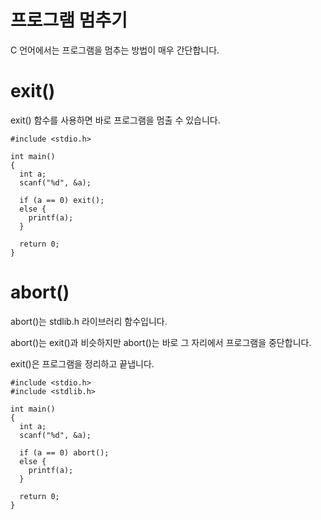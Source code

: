 # 프로그램 멈추기
C 언어에서는 프로그램을 멈추는 방법이 매우 간단합니다.

# exit()
exit() 함수를 사용하면 바로 프로그램을 멈출 수 있습니다.

```
#include <stdio.h>

int main()
{
  int a;
  scanf("%d", &a);

  if (a == 0) exit();
  else {
    printf(a);
  }

  return 0;
}
```

# abort()
abort()는 stdlib.h 라이브러리 함수입니다.

abort()는 exit()과 비슷하지만 abort()는 바로 그 자리에서 프로그램을 중단합니다.

exit()은 프로그램을 정리하고 끝냅니다.

```
#include <stdio.h>
#include <stdlib.h>

int main()
{
  int a;
  scanf("%d", &a);

  if (a == 0) abort();
  else {
    printf(a);
  }

  return 0;
}
```
